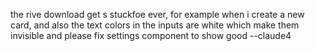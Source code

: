 the rive download get s stuckfoe ever, for example when i create a new card, and also the text colors in the inputs are white which make them invisible and please fix settings component to show good --claude4